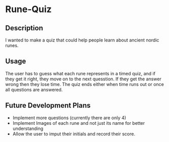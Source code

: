 # Rune-Quiz

## Description

I wanted to make a quiz that could help people learn about ancient nordic runes.

## Usage
The user has to guess what each rune represents in a timed quiz, and if they get it right, they move on to the next quesstion. If they get the answer wrong then they lose time. The quiz ends either when time runs out or once all questions are answered.

## Future Development Plans
- Implement more questions (currently there are only 4)
- Implement Images of each rune and not just its name for better understanding
- Allow the user to imput their initials and record their score.